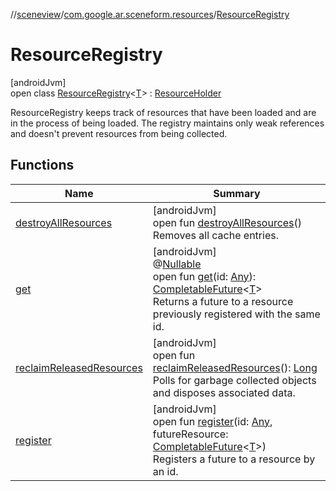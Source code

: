 //[sceneview](../../../index.md)/[com.google.ar.sceneform.resources](../index.md)/[ResourceRegistry](index.md)

# ResourceRegistry

[androidJvm]\
open class [ResourceRegistry](index.md)&lt;[T](index.md)&gt; : [ResourceHolder](../-resource-holder/index.md)

ResourceRegistry keeps track of resources that have been loaded and are in the process of being loaded. The registry maintains only weak references and doesn't prevent resources from being collected.

## Functions

| Name | Summary |
|---|---|
| [destroyAllResources](destroy-all-resources.md) | [androidJvm]<br>open fun [destroyAllResources](destroy-all-resources.md)()<br>Removes all cache entries. |
| [get](get.md) | [androidJvm]<br>@[Nullable](https://developer.android.com/reference/kotlin/androidx/annotation/Nullable.html)<br>open fun [get](get.md)(id: [Any](https://kotlinlang.org/api/latest/jvm/stdlib/kotlin/-any/index.html)): [CompletableFuture](https://developer.android.com/reference/kotlin/java/util/concurrent/CompletableFuture.html)&lt;[T](../../com.google.ar.sceneform.collision/-collision-system/raycast-all.md)&gt;<br>Returns a future to a resource previously registered with the same id. |
| [reclaimReleasedResources](reclaim-released-resources.md) | [androidJvm]<br>open fun [reclaimReleasedResources](reclaim-released-resources.md)(): [Long](https://kotlinlang.org/api/latest/jvm/stdlib/kotlin/-long/index.html)<br>Polls for garbage collected objects and disposes associated data. |
| [register](register.md) | [androidJvm]<br>open fun [register](register.md)(id: [Any](https://kotlinlang.org/api/latest/jvm/stdlib/kotlin/-any/index.html), futureResource: [CompletableFuture](https://developer.android.com/reference/kotlin/java/util/concurrent/CompletableFuture.html)&lt;[T](../../com.google.ar.sceneform.collision/-collision-system/raycast-all.md)&gt;)<br>Registers a future to a resource by an id. |

